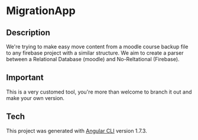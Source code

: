 # MigrationApp
## Description
We're trying to make easy move content from a moodle course backup file to any firebase project with a similar structure.
We aim to create a parser between a Relational Database (moodle) and No-Reltational  (Firebase).

## Important
This is a very customed tool, you're more than welcome to branch it out and make your own version.

## Tech
This project was generated with [Angular CLI](https://github.com/angular/angular-cli) version 1.7.3.
